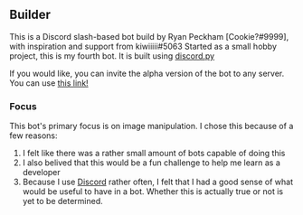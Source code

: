 ## Builder

This is a Discord slash-based bot build by Ryan Peckham [Cookie?#9999], with inspiration and support from kiwiiiii#5063
Started as a small hobby project, this is my fourth bot. It is built using [discord.py](https://discordpy.readthedocs.io/en/stable)

If you would like, you can invite the alpha version of the bot to any server.
You can use [this link!](https://discord.com/api/oauth2/authorize?client_id=963411905018466314&permissions=8&scope=bot%20applications.commands)

### Focus

This bot's primary focus is on image manipulation. I chose this because of a few reasons:
  1. I felt like there was a rather small amount of bots capable of doing this
  2. I also belived that this would be a fun challenge to help me learn as a developer
  3. Because I use [Discord](https://discord.com) rather often, I felt that I had a good sense of what would be useful to have in a bot. Whether this is actually true or not is yet to be determined.
